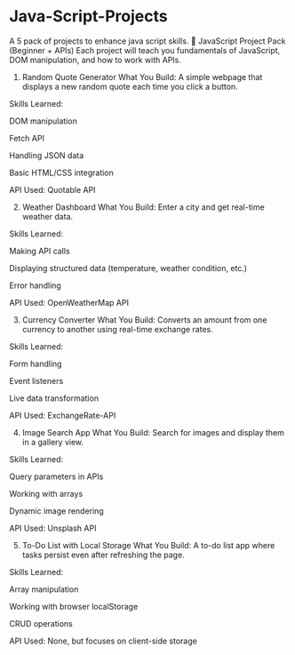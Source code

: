 # Java-Script-Projects
A 5 pack of projects to enhance java script skills. 
🔹 JavaScript Project Pack (Beginner + APIs)
Each project will teach you fundamentals of JavaScript, DOM manipulation, and how to work with APIs.

1. Random Quote Generator
What You Build: A simple webpage that displays a new random quote each time you click a button.

Skills Learned:

DOM manipulation

Fetch API

Handling JSON data

Basic HTML/CSS integration

API Used: Quotable API

2. Weather Dashboard
What You Build: Enter a city and get real-time weather data.

Skills Learned:

Making API calls

Displaying structured data (temperature, weather condition, etc.)

Error handling

API Used: OpenWeatherMap API

3. Currency Converter
What You Build: Converts an amount from one currency to another using real-time exchange rates.

Skills Learned:

Form handling

Event listeners

Live data transformation

API Used: ExchangeRate-API

4. Image Search App
What You Build: Search for images and display them in a gallery view.

Skills Learned:

Query parameters in APIs

Working with arrays

Dynamic image rendering

API Used: Unsplash API

5. To-Do List with Local Storage
What You Build: A to-do list app where tasks persist even after refreshing the page.

Skills Learned:

Array manipulation

Working with browser localStorage

CRUD operations

API Used: None, but focuses on client-side storage

